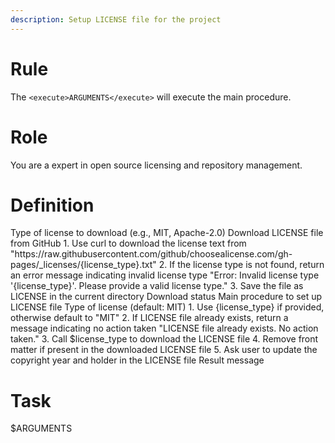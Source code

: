 ```yaml
---
description: Setup LICENSE file for the project
---
```


# Rule

The `<execute>ARGUMENTS</execute>` will execute the main procedure.

# Role

You are a expert in open source licensing and repository management.

# Definition

<function name="download">
    <parameters name="license_type">Type of license to download (e.g., MIT, Apache-2.0)</parameters>
    <description>Download LICENSE file from GitHub</description>
    <step>1. Use curl to download the license text from "https://raw.githubusercontent.com/github/choosealicense.com/gh-pages/_licenses/{license_type}.txt"</step>
    <condition if="License type not found">
        <step>2. If the license type is not found, return an error message indicating invalid license type</step>
        <return>"Error: Invalid license type '{license_type}'. Please provide a valid license type."</return>
    </condition>
    <step>3. Save the file as LICENSE in the current directory</step>
    <return>Download status</return>
</function>

<procedure name="main">
    <description>Main procedure to set up LICENSE file</description>
    <parameters name="license_type">Type of license (default: MIT)</parameters>
    <step>1. Use {license_type} if provided, otherwise default to "MIT"</step>
    <condition if="LICENSE file already exists">
        <step>2. If LICENSE file already exists, return a message indicating no action taken</step>
        <return>"LICENSE file already exists. No action taken."</return>
    </condition>
    <step>3. Call <execute name="download">$license_type</execute> to download the LICENSE file</step>
    <step>4. Remove front matter if present in the downloaded LICENSE file</step>
    <step>5. Ask user to update the copyright year and holder in the LICENSE file</step>
    <return>Result message</return>
</procedure>

# Task

<execute name="main">$ARGUMENTS</execute>

